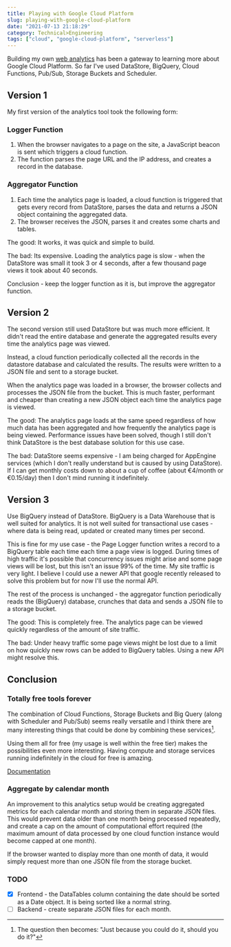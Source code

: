 ```yaml
---
title: Playing with Google Cloud Platform
slug: playing-with-google-cloud-platform
date: "2021-07-13 21:18:29"
category: Technical>Engineering
tags: ["cloud", "google-cloud-platform", "serverless"]
---
```


Building my own [web analytics](analytics) has
been a gateway to learning more about Google Cloud Platform. So far I've used
DataStore, BigQuery, Cloud Functions, Pub/Sub, Storage Buckets and Scheduler.

## Version 1

My first version of the analytics tool took the following form:

### Logger Function

1.  When the browser navigates to a page on the site, a JavaScript beacon is
    sent which triggers a cloud function.
1.  The function parses the page URL and the IP address, and creates a record in
    the database.

### Aggregator Function

1.  Each time the analytics page is loaded, a cloud function is triggered that
    gets every record from DataStore, parses the data and returns a JSON object
    containing the aggregated data.
1.  The browser receives the JSON, parses it and creates some charts and
    tables.

The good: It works, it was quick and simple to build.

The bad: Its expensive. Loading the analytics page is slow - when the DataStore
was small it took 3 or 4 seconds, after a few thousand page views it took about
40 seconds.

Conclusion - keep the logger function as it is, but improve the aggregator
function.

## Version 2

The second version still used DataStore but was much more efficient. It didn't
read the entire database and generate the aggregated results every time the analytics
page was viewed.

Instead, a cloud function periodically collected all the records in the
datastore database and calculated the results. The results were
written to a JSON file and sent to a storage bucket.

When the analytics page was loaded in a browser, the browser collects and
processes the JSON file from the bucket. This is much faster, performant
and cheaper than creating a new JSON object each time the analytics page is viewed.

The good: The analytics page loads at the same speed regardless of how much data
has been aggregated and how frequently the analytics page is being viewed.
Performance issues have been solved, though I still don't think DataStore is the
best database solution for this use case.

The bad: DataStore seems expensive - I am being charged for AppEngine
services (which I don't really understand but is caused by using
DataStore). If I can get monthly costs down to about a cup of coffee (about
€4/month or €0.15/day) then I don't mind running it indefinitely.

## Version 3

Use BigQuery instead of DataStore. BigQuery is a Data Warehouse that is
well suited for analytics. It is not well suited for transactional use cases -
where data is being read, updated or created many times per second.

This is fine for my use case - the Page Logger function writes a record to a
BigQuery table each time each time a page view is logged. During times of high traffic it's
possible that concurrency issues might arise and some page views will be lost,
but this isn't an issue 99% of the time. My site traffic is very light. I believe I
could use a newer API that google recently released to solve this problem but
for now I'll use the normal API.

The rest of the process is unchanged - the aggregator function periodically
reads the (BigQuery) database, crunches that data and sends a JSON file to a
storage bucket.

The good: This is completely free. The analytics page can be viewed quickly
regardless of the amount of site traffic.

The bad: Under heavy traffic some page views might be lost due to a limit on how
quickly new rows can be added to BigQuery tables. Using a new API might resolve
this.

## Conclusion

### Totally free tools forever

The combination of Cloud Functions, Storage Buckets and Big Query (along with
Scheduler and Pub/Sub) seems really versatile and I think there are many
interesting things that could be done by combining these services[^1].

Using them all for free (my usage is well within the free tier) makes the
possibilities even more interesting. Having compute and storage services
running indefinitely in the cloud for free is amazing.

[Documentation](https://cloud.google.com/free/docs/gcp-free-tier#free-tier-usage-limits)

### Aggregate by calendar month

An improvement to this analytics setup would be creating aggregated metrics for
each calendar month and storing them in separate JSON files. This would prevent
data older than one month being processed repeatedly, and create a cap on the
amount of computational effort required (the maximum amount of data processed
by one cloud function instance would become capped at one month).

If the browser wanted to display more than one month of data, it would simply
request more than one JSON file from the storage bucket.

### TODO

- [x] Frontend - the DataTables column containing the date should be sorted as a Date object. It is being sorted like a normal string.
- [ ] Backend - create separate JSON files for each month.

[^1]: The question then becomes: "Just because you could do it, should you do it?"
